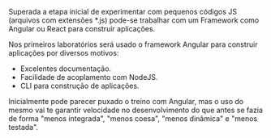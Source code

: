 
Superada a etapa inicial de experimentar com pequenos códigos JS (arquivos com extensões *.js) pode-se trabalhar com um Framework como Angular ou React para construir aplicações.

Nos primeiros laboratórios será usado o framework Angular para construir aplicações por diversos motivos:

- Excelentes documentação. 
- Facilidade de acoplamento com NodeJS.
- CLI para construção de aplicações.
  
Inicialmente pode parecer puxado o treino com Angular, mas o uso do mesmo vai te garantir velocidade no desenvolvimento do que antes se fazia de forma "menos integrada", "menos coesa", "menos dinâmica" e "menos testada".


